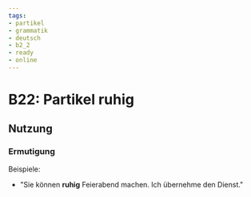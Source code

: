 ```yaml
---
tags:
- partikel
- grammatik
- deutsch
- b2_2
- ready
- online
---
```


# B22: Partikel ruhig

## Nutzung

### Ermutigung  

Beispiele:  

- "Sie können __ruhig__ Feierabend machen. Ich übernehme den Dienst."

